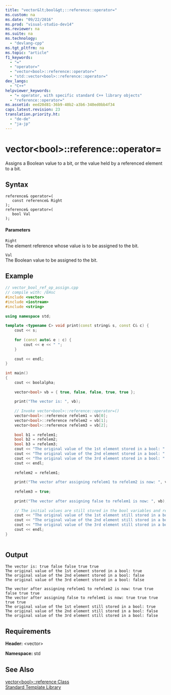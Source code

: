 ```yaml
---
title: "vector&lt;bool&gt;::reference::operator="
ms.custom: na
ms.date: "09/22/2016"
ms.prod: "visual-studio-dev14"
ms.reviewer: na
ms.suite: na
ms.technology: 
  - "devlang-cpp"
ms.tgt_pltfrm: na
ms.topic: "article"
f1_keywords: 
  - "="
  - "operator="
  - "vector<bool>::reference::operator="
  - "std::vector<bool>::reference::operator="
dev_langs: 
  - "C++"
helpviewer_keywords: 
  - "= operator, with specific standard C++ library objects"
  - "reference::operator="
ms.assetid: eed20d81-36b9-40b2-a3b6-340ed0bb4f34
caps.latest.revision: 23
translation.priority.ht: 
  - "de-de"
  - "ja-jp"
---
```

# vector&lt;bool&gt;::reference::operator=
Assigns a Boolean value to a bit, or the value held by a referenced element to a bit.  
  
## Syntax  
  
```  
reference& operator=(  
   const reference& Right  
);  
reference& operator=(  
   bool Val  
);  
```  
  
#### Parameters  
 `Right`  
 The element reference whose value is to be assigned to the bit.  
  
 `Val`  
 The Boolean value to be assigned to the bit.  
  
## Example  
  
```cpp  
// vector_bool_ref_op_assign.cpp  
// compile with: /EHsc  
#include <vector>  
#include <iostream>  
#include <string>  
  
using namespace std;  
  
template <typename C> void print(const string& s, const C& c) {  
    cout << s;  
  
    for (const auto& e : c) {  
        cout << e << " ";  
    }  
  
    cout << endl;  
}  
  
int main()  
{  
    cout << boolalpha;  
  
    vector<bool> vb = { true, false, false, true, true };  
  
    print("The vector is: ", vb);  
  
    // Invoke vector<bool>::reference::operator=()  
    vector<bool>::reference refelem1 = vb[0];  
    vector<bool>::reference refelem2 = vb[1];  
    vector<bool>::reference refelem3 = vb[2];  
  
    bool b1 = refelem1;  
    bool b2 = refelem2;  
    bool b3 = refelem3;  
    cout << "The original value of the 1st element stored in a bool: " << b1 << endl;  
    cout << "The original value of the 2nd element stored in a bool: " << b2 << endl;  
    cout << "The original value of the 3rd element stored in a bool: " << b3 << endl;  
    cout << endl;  
  
    refelem2 = refelem1;  
  
    print("The vector after assigning refelem1 to refelem2 is now: ", vb);  
  
    refelem3 = true;  
  
    print("The vector after assigning false to refelem1 is now: ", vb);  
  
    // The initial values are still stored in the bool variables and remained unchanged  
    cout << "The original value of the 1st element still stored in a bool: " << b1 << endl;  
    cout << "The original value of the 2nd element still stored in a bool: " << b2 << endl;  
    cout << "The original value of the 3rd element still stored in a bool: " << b3 << endl;  
    cout << endl;  
}  
  
```  
  
## Output  
  
```  
The vector is: true false false true true  
The original value of the 1st element stored in a bool: true  
The original value of the 2nd element stored in a bool: false  
The original value of the 3rd element stored in a bool: false  
  
The vector after assigning refelem1 to refelem2 is now: true true false true true  
The vector after assigning false to refelem1 is now: true true true true true  
The original value of the 1st element still stored in a bool: true  
The original value of the 2nd element still stored in a bool: false  
The original value of the 3rd element still stored in a bool: false  
```  
  
## Requirements  
 **Header:** \<vector>  
  
 **Namespace:** std  
  
## See Also  
 [vector\<bool>::reference Class](../vs140/vector-bool---reference-class.md)   
 [Standard Template Library](../vs140/standard-template-library.md)